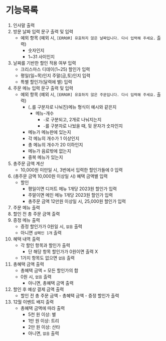 # 기능목록

1. 인사말 출력
2. 방문 날짜 입력 문구 출력 및 입력
    - 예외 항목 (예외 시, `[ERROR] 유효하지 않은 날짜입니다. 다시 입력해 주세요.` 출력)
        - 숫자인지
        - 1~31 사이인지
3. 날짜를 기반한 할인 적용 여부 입력
    - 크리스마스 디데이(1~25) 할인가 입력
    - 평일(일~목)인지 주말(금,토)인지 입력
    - 특별 할인가(달력에 별) 입력
4. 주문 메뉴 입력 문구 출력 및 입력
    - 예외 항목 (예외 시, `[ERROR] 유효하지 않은 주문입니다. 다시 입력해 주세요.` 출력)
        - (`,`를 구분자로 나눠진)메뉴 형식이 예시와 같은지
            - 메뉴-개수
                - `-`로 구분되고, 2개로 나눠지는지
                - `-`를 구분자로 나눴을 때, 뒷 문자가 숫자인지
        - 메뉴가 메뉴판에 있는지
        - 각 메뉴의 개수가 1 이상인지
        - 총 메뉴의 개수가 20 이하인지
        - 메뉴가 음료밖에 없는지
        - 중복 메뉴가 있는지
5. 총주문 금액 계산
    - 10,000원 미만일 시, 3번에서 입력한 할인가들에 0 입력
6. (총주문 금액 10,000원 이상일 시) 혜택 금액별 입력
    - 할인
        - 평일이면 디저트 메뉴 1개당 2023원 할인가 입력
        - 주말이면 메인 메뉴 1개당 2023원 할인가 입력
        - 총주문 금액 12만원 이상일 시, 25,000원 할인가 입력
7. 주문 메뉴 출력
8. 할인 전 총 주문 금액 출력
9. 증정 메뉴 출력
    - 증정 할인가가 0원일 시, `없음` 출력
    - 아니면 `샴페인 1개` 출력
10. 혜택 내역 출력
    - 각 할인 항목과 할인가 출력
        - 단 해당 항목 할인가가 0원이면 출력 X
    - 1가지 항목도 없으면 `없음` 출력
11. 총혜택 금액 출력
    - 총혜택 금액 = 모든 할인가의 합
    - 0원 시, `없음` 출력
        - 아니면, 총혜택 금액 출력
12. 할인 후 예상 결제 금액 출력
    - 할인 전 총 주문 금액 - 총혜택 금액 - 증정 할인가 출력
13. 12월 이벤트 배지 출력
    - 총혜택 금액에 따라 출력
        - 5천 원 이상: 별
        - 1만 원 이상: 트리
        - 2만 원 이상: 산타
        - 아니면, `없음` 출력
